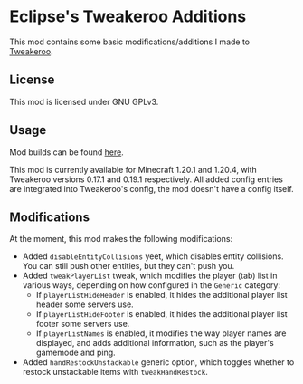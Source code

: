# Eclipse's Tweakeroo Additions

This mod contains some basic modifications/additions I made to [Tweakeroo](https://www.curseforge.com/minecraft/mc-mods/tweakeroo).

## License

This mod is licensed under GNU GPLv3.

## Usage

Mod builds can be found [here](https://github.com/eclipseisoffline/eclipsestweakeroo/packages/2043865/versions).

This mod is currently available for Minecraft 1.20.1 and 1.20.4, with Tweakeroo versions 0.17.1 and 0.19.1 respectively.
All added config entries are integrated into Tweakeroo's config, the mod doesn't have a config itself.

## Modifications

At the moment, this mod makes the following modifications:

- Added `disableEntityCollisions` yeet, which disables entity collisions. You can still push other entities, but they can't push you.
- Added `tweakPlayerList` tweak, which modifies the player (tab) list in various ways, depending on how configured in the `Generic` category:
  - If `playerListHideHeader` is enabled, it hides the additional player list header some servers use.
  - If `playerListHideFooter` is enabled, it hides the additional player list footer some servers use.
  - If `playerListNames` is enabled, it modifies the way player names are displayed, and adds additional information, such as the player's gamemode and ping.
- Added `handRestockUnstackable` generic option, which toggles whether to restock unstackable items with `tweakHandRestock`.

